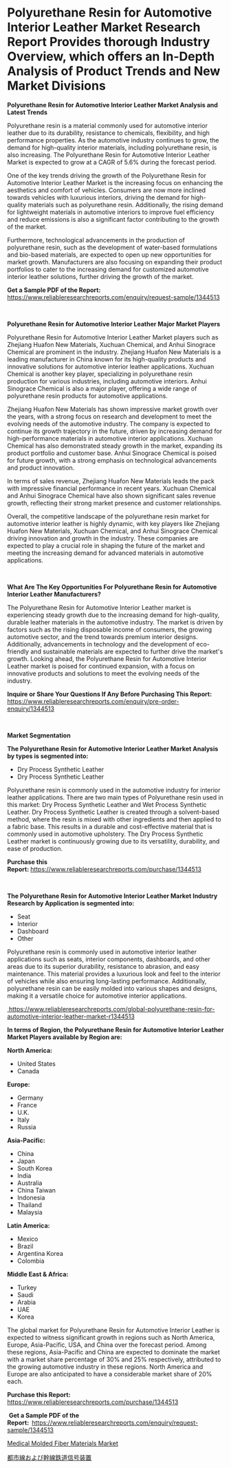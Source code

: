 <p><h1>Polyurethane Resin for Automotive Interior Leather Market Research Report Provides thorough Industry Overview, which offers an In-Depth Analysis of Product Trends and New Market Divisions</h1></p><p><strong>Polyurethane Resin for Automotive Interior Leather Market Analysis and Latest Trends</strong></p>
<p><p>Polyurethane resin is a material commonly used for automotive interior leather due to its durability, resistance to chemicals, flexibility, and high performance properties. As the automotive industry continues to grow, the demand for high-quality interior materials, including polyurethane resin, is also increasing. The Polyurethane Resin for Automotive Interior Leather Market is expected to grow at a CAGR of 5.6% during the forecast period.</p><p>One of the key trends driving the growth of the Polyurethane Resin for Automotive Interior Leather Market is the increasing focus on enhancing the aesthetics and comfort of vehicles. Consumers are now more inclined towards vehicles with luxurious interiors, driving the demand for high-quality materials such as polyurethane resin. Additionally, the rising demand for lightweight materials in automotive interiors to improve fuel efficiency and reduce emissions is also a significant factor contributing to the growth of the market.</p><p>Furthermore, technological advancements in the production of polyurethane resin, such as the development of water-based formulations and bio-based materials, are expected to open up new opportunities for market growth. Manufacturers are also focusing on expanding their product portfolios to cater to the increasing demand for customized automotive interior leather solutions, further driving the growth of the market.</p></p>
<p><strong>Get a Sample PDF of the Report:&nbsp;</strong> <a href="https://www.reliableresearchreports.com/enquiry/request-sample/1344513">https://www.reliableresearchreports.com/enquiry/request-sample/1344513</a></p>
<p>&nbsp;</p>
<p><strong>Polyurethane Resin for Automotive Interior Leather Major Market Players</strong></p>
<p><p>Polyurethane Resin for Automotive Interior Leather Market players such as Zhejiang Huafon New Materials, Xuchuan Chemical, and Anhui Sinograce Chemical are prominent in the industry. Zhejiang Huafon New Materials is a leading manufacturer in China known for its high-quality products and innovative solutions for automotive interior leather applications. Xuchuan Chemical is another key player, specializing in polyurethane resin production for various industries, including automotive interiors. Anhui Sinograce Chemical is also a major player, offering a wide range of polyurethane resin products for automotive applications.</p><p>Zhejiang Huafon New Materials has shown impressive market growth over the years, with a strong focus on research and development to meet the evolving needs of the automotive industry. The company is expected to continue its growth trajectory in the future, driven by increasing demand for high-performance materials in automotive interior applications. Xuchuan Chemical has also demonstrated steady growth in the market, expanding its product portfolio and customer base. Anhui Sinograce Chemical is poised for future growth, with a strong emphasis on technological advancements and product innovation.</p><p>In terms of sales revenue, Zhejiang Huafon New Materials leads the pack with impressive financial performance in recent years. Xuchuan Chemical and Anhui Sinograce Chemical have also shown significant sales revenue growth, reflecting their strong market presence and customer relationships.</p><p>Overall, the competitive landscape of the polyurethane resin market for automotive interior leather is highly dynamic, with key players like Zhejiang Huafon New Materials, Xuchuan Chemical, and Anhui Sinograce Chemical driving innovation and growth in the industry. These companies are expected to play a crucial role in shaping the future of the market and meeting the increasing demand for advanced materials in automotive applications.</p></p>
<p>&nbsp;</p>
<p><strong>What Are The Key Opportunities For Polyurethane Resin for Automotive Interior Leather Manufacturers?</strong></p>
<p><p>The Polyurethane Resin for Automotive Interior Leather market is experiencing steady growth due to the increasing demand for high-quality, durable leather materials in the automotive industry. The market is driven by factors such as the rising disposable income of consumers, the growing automotive sector, and the trend towards premium interior designs. Additionally, advancements in technology and the development of eco-friendly and sustainable materials are expected to further drive the market's growth. Looking ahead, the Polyurethane Resin for Automotive Interior Leather market is poised for continued expansion, with a focus on innovative products and solutions to meet the evolving needs of the industry.</p></p>
<p><strong>Inquire or Share Your Questions If Any Before Purchasing This Report:</strong> <a href="https://www.reliableresearchreports.com/enquiry/pre-order-enquiry/1344513">https://www.reliableresearchreports.com/enquiry/pre-order-enquiry/1344513</a></p>
<p>&nbsp;</p>
<p><strong>Market Segmentation</strong></p>
<p><strong>The Polyurethane Resin for Automotive Interior Leather Market Analysis by types is segmented into:</strong></p>
<p><ul><li>Dry Process Synthetic Leather</li><li>Dry Process Synthetic Leather</li></ul></p>
<p><p>Polyurethane resin is commonly used in the automotive industry for interior leather applications. There are two main types of Polyurethane resin used in this market: Dry Process Synthetic Leather and Wet Process Synthetic Leather. Dry Process Synthetic Leather is created through a solvent-based method, where the resin is mixed with other ingredients and then applied to a fabric base. This results in a durable and cost-effective material that is commonly used in automotive upholstery. The Dry Process Synthetic Leather market is continuously growing due to its versatility, durability, and ease of production.</p></p>
<p><strong>Purchase this Report:&nbsp;</strong><a href="https://www.reliableresearchreports.com/purchase/1344513">https://www.reliableresearchreports.com/purchase/1344513</a></p>
<p>&nbsp;</p>
<p><strong>The Polyurethane Resin for Automotive Interior Leather Market Industry Research by Application is segmented into:</strong></p>
<p><ul><li>Seat</li><li>Interior</li><li>Dashboard</li><li>Other</li></ul></p>
<p><p>Polyurethane resin is commonly used in automotive interior leather applications such as seats, interior components, dashboards, and other areas due to its superior durability, resistance to abrasion, and easy maintenance. This material provides a luxurious look and feel to the interior of vehicles while also ensuring long-lasting performance. Additionally, polyurethane resin can be easily molded into various shapes and designs, making it a versatile choice for automotive interior applications.</p></p>
<p><a href="https://www.reliableresearchreports.com/global-polyurethane-resin-for-automotive-interior-leather-market-r1344513">&nbsp;https://www.reliableresearchreports.com/global-polyurethane-resin-for-automotive-interior-leather-market-r1344513</a></p>
<p><strong>In terms of Region, the Polyurethane Resin for Automotive Interior Leather Market Players available by Region are:</strong></p>
<p>
    <p> <strong> North America: </strong>
        <ul>
            <li>United States</li>
            <li>Canada</li>
        </ul>
        </p> 
    <p> <strong> Europe: </strong>
        <ul>
            <li>Germany</li>
            <li>France</li>
            <li>U.K.</li>
            <li>Italy</li>
            <li>Russia</li>
        </ul>
        </p> 
    <p> <strong> Asia-Pacific: </strong>
        <ul>
            <li>China</li>
            <li>Japan</li>
            <li>South Korea</li>
            <li>India</li>
            <li>Australia</li>
            <li>China Taiwan</li>
            <li>Indonesia</li>
            <li>Thailand</li>
            <li>Malaysia</li>
        </ul>
        </p> 
    <p> <strong> Latin America: </strong>
        <ul>
            <li>Mexico</li>
            <li>Brazil</li>
            <li>Argentina Korea</li>
            <li>Colombia</li>
        </ul>
        </p> 
    <p> <strong> Middle East & Africa: </strong>
        <ul>
            <li>Turkey</li>
            <li>Saudi</li>
            <li>Arabia</li>
            <li>UAE</li>
            <li>Korea</li>
        </ul>
    </p>
    </p>
<p><p>The global market for Polyurethane Resin for Automotive Interior Leather is expected to witness significant growth in regions such as North America, Europe, Asia-Pacific, USA, and China over the forecast period. Among these regions, Asia-Pacific and China are expected to dominate the market with a market share percentage of 30% and 25% respectively, attributed to the growing automotive industry in these regions. North America and Europe are also anticipated to have a considerable market share of 20% each.</p></p>
<p><strong>Purchase this Report: </strong><a href="https://www.reliableresearchreports.com/purchase/1344513">https://www.reliableresearchreports.com/purchase/1344513</a></p>
<p>&nbsp;<strong>Get a Sample PDF of the Report:&nbsp;&nbsp;</strong><a href="https://www.reliableresearchreports.com/enquiry/request-sample/1344513">https://www.reliableresearchreports.com/enquiry/request-sample/1344513</a></p>
<p><strong></strong></p>
<p><p><a href="https://github.com/sofayahoo2023/Market-Research-Report-List-4/blob/main/medical-molded-fiber-materials-market.md">Medical Molded Fiber Materials Market</a></p><p><a href="https://github.com/one-cool-chick/Market-Research-Report-List-1/blob/main/7057411100093.md">都市線および幹線鉄道信号装置</a></p></p>